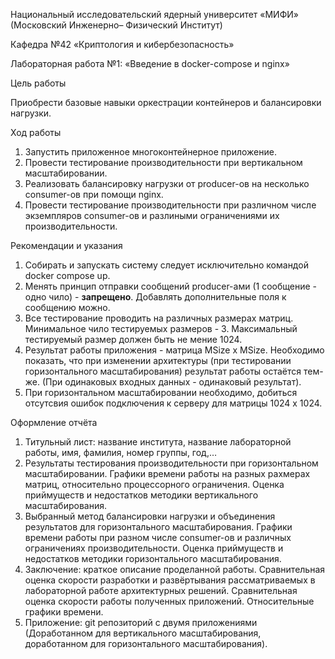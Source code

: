 Национальный исследовательский ядерный университет «МИФИ» (Московский Инженерно–
Физический Институт)


Кафедра №42 «Криптология и кибербезопасность»


Лабораторная работа №1:
«Введение в docker-compose и nginx»


Цель работы


Приобрести базовые навыки оркестрации контейнеров и балансировки нагрузки.


Ход работы


1. Запустить приложенное многоконтейнерное приложение.
2. Провести тестирование производительности при вертикальном масштабировании.
3. Реализовать балансировку нагрузки от producer-ов на несколько consumer-ов при помощи nginx.
4. Провести тестирование производительности при различном числе экземпляров consumer-ов и разлиными ограничениями их производительности. 

Рекомендации и указания

1. Собирать и запускать систему следует исключительно командой docker compose up.
2. Менять принцип отправки сообщений producer-ами (1 сообщение - одно чило) - **запрещено**. Добавлять дополнительные поля к сообщению можно.
3. Все тестирование проводить на различных размерах матриц. Минимальное чило тестируемых размеров - 3. Максимальный тестируемый размер должен быть не мение 1024.
4. Результат работы приложения - матрица MSize x MSize. Необходимо показать, что при изменении архитектуры (при тестировании горизонтального масштабирования) результат работы остаётся тем-же. (При одинаковых входных данных - одинаковый результат).
5. При горизонтальном масштабировании необходимо, добиться отсутсвия ошибок подключения к серверу для матрицы 1024 х 1024.

Оформление отчёта
1. Титульный лист: название института, название лабораторной работы, имя, фамилия,
номер группы, год,…
2. Результаты тестирования производительности при горизонтальном масштабировании. Графики времени работы на разных рахмерах матриц, относительно процессорного ограничения. Оценка приймуществ и недостатков методики вертикального масштабирования.
3. Выбранный метод балансировки нагрузки и объединения результатов для горизонтального масштабирования. Графики времени работы при разном числе consumer-ов и различных ограничениях производительности. Оценка приймуществ и недостатков методики горизонтального масштабирования.
4. Заключение: краткое описание проделанной работы. Сравнительная оценка скорости разработки и развёртывания рассматриваемых в лабораторной работе архитектурных решений. Сравнительная оценка скорости работы полученных приложений. Относительные графики времени.
5. Приложение: git репозиторий с двумя приложениями (Доработанном для вертикального масштабирования, доработанном для горизонтального масштабирования).
